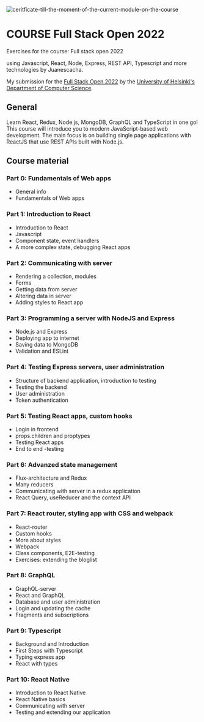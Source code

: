 ![ceritficate-till-the-moment-of-the-current-module-on-the-course](https://raw.githubusercontent.com/Juanescacha/FullStackOpen-2022/main/certificates/certificate-fullstack.png)

# COURSE Full Stack Open 2022

Exercises for the course: Full stack open 2022

using Javascript, React, Node, Express, REST API, Typescript and more technologies
by Juanescacha.

My submission for the [Full Stack Open 2022](https://fullstackopen.com/) by the [University of Helsinki's Department of Computer Science](https://www.mooc.fi/en).

## General

Learn React, Redux, Node.js, MongoDB, GraphQL and TypeScript in one go! This course will introduce you to modern JavaScript-based web development. The main focus is on building single page applications with ReactJS that use REST APIs built with Node.js.

## Course material

### Part 0: Fundamentals of Web apps

-   General info
-   Fundamentals of Web apps

### Part 1: Introduction to React

-   Introduction to React
-   Javascript
-   Component state, event handlers
-   A more complex state, debugging React apps

### Part 2: Communicating with server

-   Rendering a collection, modules
-   Forms
-   Getting data from server
-   Altering data in server
-   Adding styles to React app

### Part 3: Programming a server with NodeJS and Express

-   Node.js and Express
-   Deploying app to internet
-   Saving data to MongoDB
-   Validation and ESLint

### Part 4: Testing Express servers, user administration

-   Structure of backend application, introduction to testing
-   Testing the backend
-   User administration
-   Token authentication

### Part 5: Testing React apps, custom hooks

-   Login in frontend
-   props.children and proptypes
-   Testing React apps
-   End to end -testing

### Part 6: Advanzed state management

-   Flux-architecture and Redux
-   Many reducers
-   Communicating with server in a redux application
-   React Query, useReducer and the context API

### Part 7: React router, styling app with CSS and webpack

-   React-router
-   Custom hooks
-   More about styles
-   Webpack
-   Class components, E2E-testing
-   Exercises: extending the bloglist

### Part 8: GraphQL

-   GraphQL-server
-   React and GraphQL
-   Database and user administration
-   Login and updating the cache
-   Fragments and subscriptions

### Part 9: Typescript

-   Background and Introduction
-   First Steps with Typescript
-   Typing express app
-   React with types

### Part 10: React Native

-   Introduction to React Native
-   React Native basics
-   Communicating with server
-   Testing and extending our application

